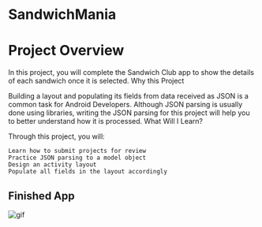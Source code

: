 # SandwichMania

# Project Overview

In this project, you will complete the Sandwich Club app to show the details of each sandwich once it is selected.
Why this Project

Building a layout and populating its fields from data received as JSON is a common task for Android Developers. Although JSON parsing is usually done using libraries, writing the JSON parsing for this project will help you to better understand how it is processed.
What Will I Learn?

Through this project, you will:

    Learn how to submit projects for review
    Practice JSON parsing to a model object
    Design an activity layout
    Populate all fields in the layout accordingly


## Finished App
![gif](https://user-images.githubusercontent.com/35500199/47589567-631ea880-d91e-11e8-859f-a1ae1d7dccf4.gif)


